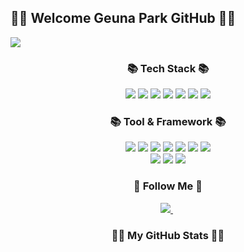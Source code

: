 ## 👩‍💻 Welcome Geuna Park GitHub 👩‍💻
<a href="https://hits.seeyoufarm.com">
  <img src="https://hits.seeyoufarm.com/api/count/incr/badge.svg?url=https%3A%2F%2Fgithub.com%2Fgeunapark&count_bg=%2300812F&title_bg=%2391D99D&icon=&icon_color=%23E7E7E7&title=방문자수&edge_flat=false"/>
</a>

<h3 align="center">📚 Tech Stack 📚</h3>
<p align="center">
  <img src="https://img.shields.io/badge/java-007396?style=flat-square&logo=java&logoColor=white"/> 
  <img src="https://img.shields.io/badge/JavaScript-F7DF1E?style=flat-square&logo=javascript&logoColor=black"/> 
  <img src="https://img.shields.io/badge/jQuery-0769AD?style=flat-square&logo=jQuery&logoColor=white"/> 
  <img src="https://img.shields.io/badge/JSON-000000?style=flat-square&logo=json&logoColor=white"/> 
  <img src="https://img.shields.io/badge/HTML5-E34F26?style=flat-square&logo=html5&logoColor=white"/> 
  <img src="https://img.shields.io/badge/CSS3-1572B6?style=flat-square&logo=css3&logoColor=white"/> 
  <img src="https://img.shields.io/badge/ORACLE-F80000?style=flat-square&logo=oracle&logoColor=white"/>
</p>

<h3 align="center">📚 Tool & Framework 📚</h3>
<p align="center">
  <img src="https://img.shields.io/badge/Postman-FF6C37?style=flat-square&logo=Postman&logoColor=white"/> 
  <img src="https://img.shields.io/badge/GitHub-181717?style=flat-square&logo=GitHub&logoColor=white"/> 
  <img src="https://img.shields.io/badge/Apache Tomcat-F8DC75?style=flat-square&logo=apachetomcat&logoColor=black"/> 
  <img src="https://img.shields.io/badge/Amazon AWS-232F3E?style=flat-square&logo=amazonaws&logoColor=white"/> 
  <img src="https://img.shields.io/badge/Spring Boot-008000?style=flat-square&logo=Spring Boot&logoColor=white"/> 
  <img src="https://img.shields.io/badge/FIGMA-FF00FF?style=flat-square&logo=FIGMA&logoColor=white"/> 
  <img src="https://img.shields.io/badge/MyBatis-FFA500?style=flat-square&logo=MyBatis&logoColor=white"/> 
  <br>
  <img src="https://img.shields.io/badge/IntelliJ-9400D3?style=flat-square&logo=IntelliJ&logoColor=white"/> 
  <img src="https://img.shields.io/badge/Visual Studio Code-00BFFF?style=flat-square&logo=Visual Studio Code&logoColor=white"/> 
  <img src="https://img.shields.io/badge/Eclipse-0000FF?style=flat-square&logo=Eclipse&logoColor=white"/> 
</p>

<h3 align="center">🌈 Follow Me 🌈</h3>
<p align="center">
  <a href="https://velog.io/@geuna_park/posts">
    <img src="https://img.shields.io/badge/Tech%20Blog-11B48A?style=flat-square&logo=Vimeo&logoColor=white"/>
  </a>&nbsp
</p>

<h3 align="center">👩‍💻 My GitHub Stats 👩‍💻</h3>
<div align="center">
 
</div>
